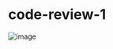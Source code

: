 # code-review-1
![image](https://media.tenor.com/images/de659d77982577745f55315bab44e80a/tenor.gif)
